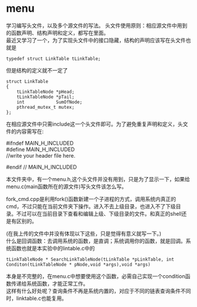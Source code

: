 # menu
学习编写头文件，以及多个源文件的写法。
头文件使用原则：相应源文件中用到的函数声明、结构声明和定义，都写在里面。       
最近又学习了一个，为了实现头文件中的接口隐藏，结构的声明应该写在头文件也就是
```
typedef struct LinkTable tLinkTable;
```
但是结构的定义就不一定了
```
struct LinkTable
{
    tLinkTableNode *pHead;
    tLinkTableNode *pTail;
    int            SumOfNode;
    pthread_mutex_t mutex;
};
```      

在相应源文件中只需include这一个头文件即可。为了避免重复声明和定义，头文件的内容需写在:

\#ifndef MAIN_H_INCLUDED <br> \#define MAIN_H_INCLUDED <br> //write your header file here.

\#endif // MAIN_H_INCLUDED

本文件夹中，有一个menu.h,这个头文件并没有用到，只是为了显示一下，如果给menu.c(main函数所在的源文件)写头文件该怎么写。

fork_cmd.cpp是利用fork()函数新建一个子进程的方式，调用系统内真正的cmd，不过只能在当前文件夹下操作。进入不去上级目录，也进入不了下级目录。不过可以在当前目录下查看和编辑上级、下级目录的文件。和真正的shell还是有区别的。
   
(在我上传的文件中并没有体现以下这些，只是觉得有意义就写一下。)     
什么是回调函数：去调用系统的函数，是直调；系统调用你的函数，就是回调。系统函数也就是本实验中的lintable.c中的
```
tLinkTableNode * SearchLinkTableNode(tLinkTable *pLinkTable, int Conditon(tLinkTableNode * pNode,void *args),void *args)
```
本身是不完整的，在menu.c中想要使用这个函数，必需自己实现一个condition函数传递给系统函数，才能正常工作。     
这样有什么好处呢？查询条件不再是系统内置的，对应于不同的链表查询条件不同时，linktable.c也能复用。     
